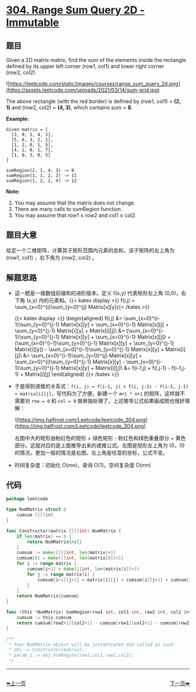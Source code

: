 # [304. Range Sum Query 2D - Immutable](https://leetcode.com/problems/range-sum-query-2d-immutable/)


## 题目

Given a 2D matrix matrix, find the sum of the elements inside the rectangle defined by its upper left corner (row1, col1) and lower right corner (row2, col2).

![https://leetcode.com/static/images/courses/range_sum_query_2d.png](https://assets.leetcode.com/uploads/2021/03/14/sum-grid.jpg)

The above rectangle (with the red border) is defined by (row1, col1) = **(2, 1)** and (row2, col2) = **(4, 3)**, which contains sum = **8**.

**Example:**

```
Given matrix = [
  [3, 0, 1, 4, 2],
  [5, 6, 3, 2, 1],
  [1, 2, 0, 1, 5],
  [4, 1, 0, 1, 7],
  [1, 0, 3, 0, 5]
]

sumRegion(2, 1, 4, 3) -> 8
sumRegion(1, 1, 2, 2) -> 11
sumRegion(1, 2, 2, 4) -> 12

```

**Note:**

1. You may assume that the matrix does not change.
2. There are many calls to sumRegion function.
3. You may assume that row1 ≤ row2 and col1 ≤ col2.

## 题目大意

给定一个二维矩阵，计算其子矩形范围内元素的总和，该子矩阵的左上角为 (row1, col1) ，右下角为 (row2, col2) 。

## 解题思路

- 这一题是一维数组前缀和的进阶版本。定义 f(x,y) 代表矩形左上角 (0,0)，右下角 (x,y) 内的元素和。{{< katex display >}} f(i,j) = \sum_{x=0}^{i}\sum_{y=0}^{j} Matrix[x][y]{{< /katex >}}  

    {{< katex display >}} 
    \begin{aligned}
    f(i,j) &= \sum_{x=0}^{i-1}\sum_{y=0}^{j-1} Matrix[x][y] + \sum_{x=0}^{i-1} Matrix[x][j] + \sum_{y=0}^{j-1} Matrix[i][y] + Matrix[i][j]\\
    &= (\sum_{x=0}^{i-1}\sum_{y=0}^{j-1} Matrix[x][y] + \sum_{x=0}^{i-1} Matrix[x][j]) + (\sum_{x=0}^{i-1}\sum_{y=0}^{j-1} Matrix[x][y] + \sum_{y=0}^{j-1} Matrix[i][y]) - \sum_{x=0}^{i-1}\sum_{y=0}^{j-1} Matrix[x][y] + Matrix[i][j]\\
    &= \sum_{x=0}^{i-1}\sum_{y=0}^{j} Matrix[x][y] + \sum_{x=0}^{i}\sum_{y=0}^{j-1} Matrix[x][y] - \sum_{x=0}^{i-1}\sum_{y=0}^{j-1} Matrix[x][y] + Matrix[i][j]\\
    &= f(i-1,j) + f(i,j-1) - f(i-1,j-1) + Matrix[i][j]
    \end{aligned}
    {{< /katex >}}  

- 于是得到递推的关系式：`f(i, j) = f(i-1, j) + f(i, j-1) - f(i-1, j-1) + matrix[i][j]`，写代码为了方便，新建一个 `m+1 * n+1` 的矩阵，这样就不需要对 `row = 0` 和 `col = 0` 做单独处理了。上述推导公式如果画成图也很好理解：

    ![https://img.halfrost.com/Leetcode/leetcode_304.png](https://img.halfrost.com/Leetcode/leetcode_304.png)

    左图中大的矩形由粉红色的矩形 + 绿色矩形 - 粉红色和绿色重叠部分 + 黄色部分。这就对应的是上面推导出来的递推公式。左图是矩形左上角为 (0，0) 的情况，更加一般的情况是右图，左上角是任意的坐标，公式不变。

- 时间复杂度：初始化 O(mn)，查询 O(1)。空间复杂度 O(mn)

## 代码

```go
package leetcode

type NumMatrix struct {
    cumsum [][]int
}

func Constructor(matrix [][]int) NumMatrix {
    if len(matrix) == 0 {
        return NumMatrix{nil}
    }
    cumsum := make([][]int, len(matrix)+1)
    cumsum[0] = make([]int, len(matrix[0])+1)
    for i := range matrix {
        cumsum[i+1] = make([]int, len(matrix[i])+1)
        for j := range matrix[i] {
            cumsum[i+1][j+1] = matrix[i][j] + cumsum[i][j+1] + cumsum[i+1][j] - cumsum[i][j]
        }
    }
    return NumMatrix{cumsum}
}

func (this *NumMatrix) SumRegion(row1 int, col1 int, row2 int, col2 int) int {
    cumsum := this.cumsum
    return cumsum[row2+1][col2+1] - cumsum[row1][col2+1] - cumsum[row2+1][col1] + cumsum[row1][col1]
}

/**
 * Your NumMatrix object will be instantiated and called as such:
 * obj := Constructor(matrix);
 * param_1 := obj.SumRegion(row1,col1,row2,col2);
 */
```


----------------------------------------------
<div style="display: flex;justify-content: space-between;align-items: center;">
<p><a href="https://books.halfrost.com/leetcode/ChapterFour/0300~0399/0303.Range-Sum-Query-Immutable/">⬅️上一页</a></p>
<p><a href="https://books.halfrost.com/leetcode/ChapterFour/0300~0399/0306.Additive-Number/">下一页➡️</a></p>
</div>
